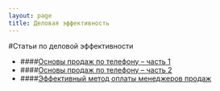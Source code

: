 ```yaml
---
layout: page
title: Деловая эффективность
---
```

#Статьи по деловой эффективности

* ####[Основы продаж по телефону – часть 1](/content/businessContent/telesales1.html)
* ####[Основы продаж по телефону – часть 2](/content/businessContent/telesales2.html)
* ####[Эффективный метод оплаты менеджеров продаж](/content/businessContent/payment.html)